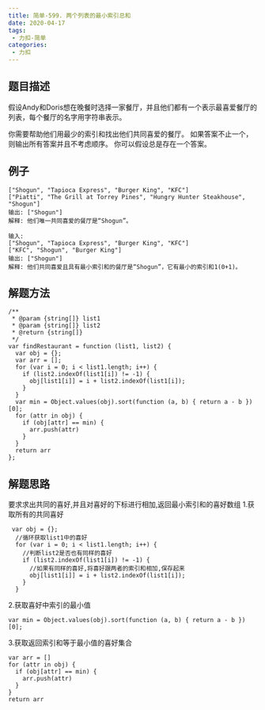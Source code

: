 ```yaml
---
title: 简单-599. 两个列表的最小索引总和
date: 2020-04-17
tags:
 - 力扣-简单
categories: 
 - 力扣
---
```

## 题目描述
假设Andy和Doris想在晚餐时选择一家餐厅，并且他们都有一个表示最喜爱餐厅的列表，每个餐厅的名字用字符串表示。

你需要帮助他们用最少的索引和找出他们共同喜爱的餐厅。 如果答案不止一个，则输出所有答案并且不考虑顺序。 你可以假设总是存在一个答案。

## 例子
```
["Shogun", "Tapioca Express", "Burger King", "KFC"]
["Piatti", "The Grill at Torrey Pines", "Hungry Hunter Steakhouse", "Shogun"]
输出: ["Shogun"]
解释: 他们唯一共同喜爱的餐厅是“Shogun”。
```
```
输入:
["Shogun", "Tapioca Express", "Burger King", "KFC"]
["KFC", "Shogun", "Burger King"]
输出: ["Shogun"]
解释: 他们共同喜爱且具有最小索引和的餐厅是“Shogun”，它有最小的索引和1(0+1)。
```
## 解题方法

```
/**
 * @param {string[]} list1
 * @param {string[]} list2
 * @return {string[]}
 */
var findRestaurant = function (list1, list2) {
  var obj = {};
  var arr = [];
  for (var i = 0; i < list1.length; i++) {
    if (list2.indexOf(list1[i]) != -1) {
      obj[list1[i]] = i + list2.indexOf(list1[i]);
    }
  }
  var min = Object.values(obj).sort(function (a, b) { return a - b })[0];
  for (attr in obj) {
    if (obj[attr] == min) {
      arr.push(attr)
    }
  }
  return arr
};
```
## 解题思路
要求求出共同的喜好,并且对喜好的下标进行相加,返回最小索引和的喜好数组
1.获取所有的共同喜好

```
 var obj = {};
  //循环获取list1中的喜好
  for (var i = 0; i < list1.length; i++) {
    //判断list2是否也有同样的喜好
    if (list2.indexOf(list1[i]) != -1) {
      //如果有同样的喜好,将喜好跟两者的索引和相加,保存起来
      obj[list1[i]] = i + list2.indexOf(list1[i]);
    }
  }
```

2.获取喜好中索引的最小值

```
var min = Object.values(obj).sort(function (a, b) { return a - b })[0];
```

3.获取返回索引和等于最小值的喜好集合

```
var arr = []
for (attr in obj) {
  if (obj[attr] == min) {
    arr.push(attr)
  }
}
return arr
```
